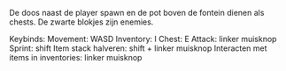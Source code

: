 De doos naast de player spawn en de pot boven de fontein dienen als chests.
De zwarte blokjes zijn enemies.

Keybinds: 
Movement: WASD
Inventory: I
Chest: E
Attack: linker muisknop
Sprint: shift
Item stack halveren: shift + linker muisknop
Interacten met items in inventories: linker muisknop
